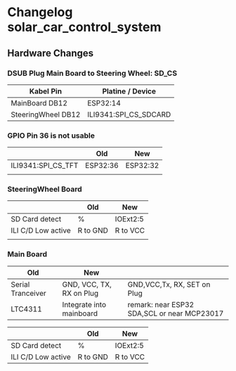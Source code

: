 # Changelog solar_car_control_system

## Hardware Changes

### DSUB Plug Main Board to Steering Wheel: SD_CS

| Kabel Pin          | Platine / Device      |
| ------------------ | --------------------- |
| MainBoard DB12     | ESP32:14              |
| SteeringWheel DB12 | ILI9341:SPI_CS_SDCARD |


### GPIO Pin 36 is not usable

|                    | Old      | New      |
| ------------------ | -------- | -------- |
| ILI9341:SPI_CS_TFT | ESP32:36 | ESP32:32 |
|                    |          |          |

### SteeringWheel Board

|                    | Old      | New      |
| ------------------ | -------- | -------- |
| SD Card detect     | %        | IOExt2:5 |
| ILI C/D Low active | R to GND | R to VCC |
|                    |          |          |

### Main Board

| Old     | New                      |                                             |
| ------- | ------------------------ | ------------------------------------------- |
| Serial Tranceiver | GND, VCC, TX, RX on Plug | GND,VCC,Tx, RX, SET on Plug                 |
| LTC4311 | Integrate into mainboard | remark: near ESP32 SDA,SCL or near MCP23017 |

|                    | Old      | New      |
| ------------------ | -------- | -------- |
| SD Card detect | % | IOExt2:5 |
| ILI C/D Low active	| R to GND	| R to VCC |  
